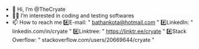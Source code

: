 - 👋 Hi, I’m @TheCryate
- 👨‍💻 I’m interested in coding and testing softwares
- 📫 How to reach me 
#️⃣E-mail: " bathankota@hotmail.com "
#️⃣LinkedIn: " linkedin.com/in/cryate "
#️⃣Linktree: " https://linktr.ee/cryate "
#️⃣Stack Overflow: " stackoverflow.com/users/20669644/cryate "



<!---
TheCryate/TheCryate is a ✨ special ✨ repository because its `README.md` (this file) appears on your GitHub profile.
You can click the Preview link to take a look at your changes.
--->
